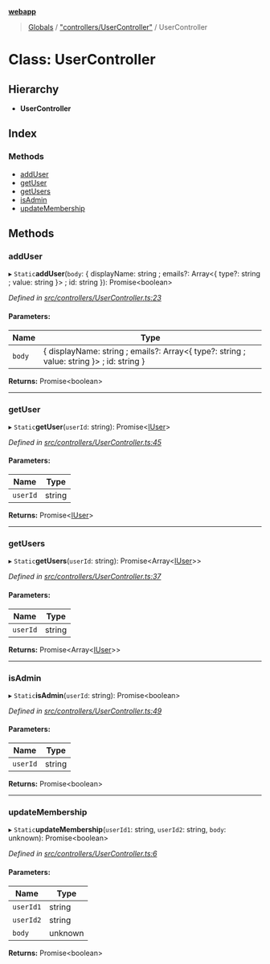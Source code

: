 **[webapp](../README.md)**

> [Globals](../globals.md) / ["controllers/UserController"](../modules/_controllers_usercontroller_.md) / UserController

# Class: UserController

## Hierarchy

* **UserController**

## Index

### Methods

* [addUser](_controllers_usercontroller_.usercontroller.md#adduser)
* [getUser](_controllers_usercontroller_.usercontroller.md#getuser)
* [getUsers](_controllers_usercontroller_.usercontroller.md#getusers)
* [isAdmin](_controllers_usercontroller_.usercontroller.md#isadmin)
* [updateMembership](_controllers_usercontroller_.usercontroller.md#updatemembership)

## Methods

### addUser

▸ `Static`**addUser**(`body`: { displayName: string ; emails?: Array<{ type?: string ; value: string  }\> ; id: string  }): Promise<boolean\>

*Defined in [src/controllers/UserController.ts:23](https://github.com/BESTUPC/voting-web-app/blob/443129a/src/controllers/UserController.ts#L23)*

#### Parameters:

Name | Type |
------ | ------ |
`body` | { displayName: string ; emails?: Array<{ type?: string ; value: string  }\> ; id: string  } |

**Returns:** Promise<boolean\>

___

### getUser

▸ `Static`**getUser**(`userId`: string): Promise<[IUser](../interfaces/_interface_iuser_.iuser.md)\>

*Defined in [src/controllers/UserController.ts:45](https://github.com/BESTUPC/voting-web-app/blob/443129a/src/controllers/UserController.ts#L45)*

#### Parameters:

Name | Type |
------ | ------ |
`userId` | string |

**Returns:** Promise<[IUser](../interfaces/_interface_iuser_.iuser.md)\>

___

### getUsers

▸ `Static`**getUsers**(`userId`: string): Promise<Array<[IUser](../interfaces/_interface_iuser_.iuser.md)\>\>

*Defined in [src/controllers/UserController.ts:37](https://github.com/BESTUPC/voting-web-app/blob/443129a/src/controllers/UserController.ts#L37)*

#### Parameters:

Name | Type |
------ | ------ |
`userId` | string |

**Returns:** Promise<Array<[IUser](../interfaces/_interface_iuser_.iuser.md)\>\>

___

### isAdmin

▸ `Static`**isAdmin**(`userId`: string): Promise<boolean\>

*Defined in [src/controllers/UserController.ts:49](https://github.com/BESTUPC/voting-web-app/blob/443129a/src/controllers/UserController.ts#L49)*

#### Parameters:

Name | Type |
------ | ------ |
`userId` | string |

**Returns:** Promise<boolean\>

___

### updateMembership

▸ `Static`**updateMembership**(`userId1`: string, `userId2`: string, `body`: unknown): Promise<boolean\>

*Defined in [src/controllers/UserController.ts:6](https://github.com/BESTUPC/voting-web-app/blob/443129a/src/controllers/UserController.ts#L6)*

#### Parameters:

Name | Type |
------ | ------ |
`userId1` | string |
`userId2` | string |
`body` | unknown |

**Returns:** Promise<boolean\>
